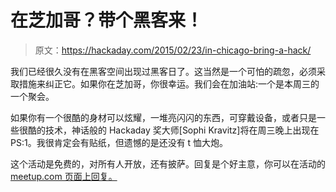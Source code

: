 # 在芝加哥？带个黑客来！

> 原文：<https://hackaday.com/2015/02/23/in-chicago-bring-a-hack/>

我们已经很久没有在黑客空间出现过黑客日了。这当然是一个可怕的疏忽，必须采取措施来纠正它。如果你在芝加哥，你很幸运。我们会在加油站:一个是本周三的一个聚会。

如果你有一个很酷的身材可以炫耀，一堆亮闪闪的东西，可穿戴设备，或者只是一些很酷的技术，神话般的 Hackaday 奖大师[Sophi Kravitz]将在周三晚上出现在 PS:1。我很肯定会有贴纸，但遗憾的是还没有 t 恤大炮。

这个活动是免费的，对所有人开放，还有披萨。回复是个好主意，你可以在活动的[meetup.com 页面上回复。](http://www.meetup.com/Pumping-Station-One/events/220608850/)